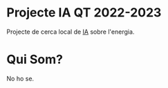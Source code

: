 # Projecte IA QT 2022-2023
Projecte de cerca local de [IA](https://www.fib.upc.edu/en/studies/bachelors-degrees/bachelor-degree-informatics-engineering/curriculum/syllabus/IA) sobre l'energia.

# Qui Som?
No ho se.
